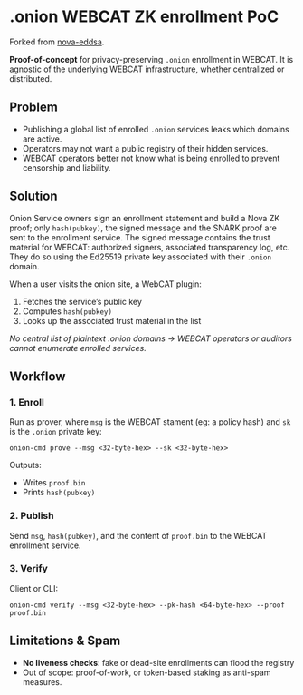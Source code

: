 # .onion WEBCAT ZK enrollment PoC

Forked from [nova-eddsa](https://github.com/zk-bankai/nova-eddsa).

**Proof-of-concept** for privacy-preserving `.onion` enrollment in WEBCAT. It is agnostic of the underlying WEBCAT infrastructure, whether centralized or distributed.

## Problem
- Publishing a global list of enrolled `.onion` services leaks which domains are active.  
- Operators may not want a public registry of their hidden services.
- WEBCAT operators better not know what is being enrolled to prevent censorship and liability.

## Solution
Onion Service owners sign an enrollment statement and build a Nova ZK proof; only `hash(pubkey)`, the signed message and the SNARK proof are sent to the enrollment service. The signed message contains the trust material for WEBCAT: authorized signers, associated transparency log, etc. They do so using the Ed25519 private key associated with their `.onion` domain.

When a user visits the onion site, a WebCAT plugin:

1. Fetches the service’s public key  
2. Computes `hash(pubkey)`  
3. Looks up the associated trust material in the list 

_No central list of plaintext .onion domains → WEBCAT operators or auditors cannot enumerate enrolled services._

## Workflow

### 1. Enroll  
Run as prover, where `msg` is the WEBCAT stament (eg: a policy hash) and `sk` is the `.onion` private key:

    onion-cmd prove --msg <32-byte-hex> --sk <32-byte-hex>

Outputs:  
- Writes `proof.bin`
- Prints `hash(pubkey)`

### 2. Publish  
Send `msg`, `hash(pubkey)`, and the content of `proof.bin` to the WEBCAT enrollment service.

### 3. Verify  
Client or CLI:

    onion-cmd verify --msg <32-byte-hex> --pk-hash <64-byte-hex> --proof proof.bin



## Limitations & Spam
- **No liveness checks**: fake or dead-site enrollments can flood the registry  
- Out of scope: proof-of-work, or token-based staking as anti-spam measures.